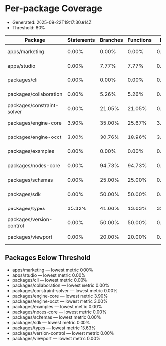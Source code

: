 # Per-package Coverage

<!-- Generated by scripts/generate-package-coverage.ts -->

- Generated: 2025-09-22T19:17:30.614Z
- Threshold: 80%

| Package | Statements | Branches | Functions | Lines | Status |
|---------|------------|----------|-----------|-------|--------|
| apps/marketing | 0.00% | 0.00% | 0.00% | 0.00% | ⚠️ 0.00% |
| apps/studio | 0.00% | 7.77% | 7.77% | 0.00% | ⚠️ 0.00% |
| packages/cli | 0.00% | 0.00% | 0.00% | 0.00% | ⚠️ 0.00% |
| packages/collaboration | 0.00% | 5.26% | 5.26% | 0.00% | ⚠️ 0.00% |
| packages/constraint-solver | 0.00% | 21.05% | 21.05% | 0.00% | ⚠️ 0.00% |
| packages/engine-core | 3.90% | 35.00% | 25.67% | 3.90% | ⚠️ 3.90% |
| packages/engine-occt | 3.00% | 30.76% | 18.96% | 3.00% | ⚠️ 3.00% |
| packages/examples | 0.00% | 0.00% | 0.00% | 0.00% | ⚠️ 0.00% |
| packages/nodes-core | 0.00% | 94.73% | 94.73% | 0.00% | ⚠️ 0.00% |
| packages/schemas | 0.00% | 25.00% | 25.00% | 0.00% | ⚠️ 0.00% |
| packages/sdk | 0.00% | 50.00% | 50.00% | 0.00% | ⚠️ 0.00% |
| packages/types | 35.32% | 41.66% | 13.63% | 35.32% | ⚠️ 13.63% |
| packages/version-control | 0.00% | 50.00% | 50.00% | 0.00% | ⚠️ 0.00% |
| packages/viewport | 0.00% | 20.00% | 20.00% | 0.00% | ⚠️ 0.00% |

## Packages Below Threshold
- apps/marketing — lowest metric 0.00%
- apps/studio — lowest metric 0.00%
- packages/cli — lowest metric 0.00%
- packages/collaboration — lowest metric 0.00%
- packages/constraint-solver — lowest metric 0.00%
- packages/engine-core — lowest metric 3.90%
- packages/engine-occt — lowest metric 3.00%
- packages/examples — lowest metric 0.00%
- packages/nodes-core — lowest metric 0.00%
- packages/schemas — lowest metric 0.00%
- packages/sdk — lowest metric 0.00%
- packages/types — lowest metric 13.63%
- packages/version-control — lowest metric 0.00%
- packages/viewport — lowest metric 0.00%
